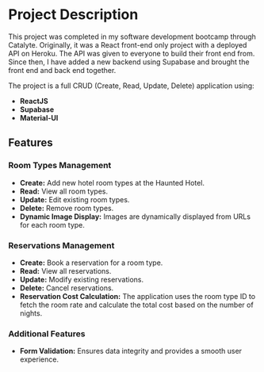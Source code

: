 # Project Description

This project was completed in my software development bootcamp through Catalyte. Originally, it was a React front-end only project with a deployed API on Heroku. The API was given to everyone to build their front end from. Since then, I have added a new backend using Supabase and brought the front end and back end together.

The project is a full CRUD (Create, Read, Update, Delete) application using:

- **ReactJS**
- **Supabase**
- **Material-UI**

## Features

### Room Types Management
- **Create:** Add new hotel room types at the Haunted Hotel.
- **Read:** View all room types.
- **Update:** Edit existing room types.
- **Delete:** Remove room types.
- **Dynamic Image Display:** Images are dynamically displayed from URLs for each room type.

### Reservations Management
- **Create:** Book a reservation for a room type.
- **Read:** View all reservations.
- **Update:** Modify existing reservations.
- **Delete:** Cancel reservations.
- **Reservation Cost Calculation:** The application uses the room type ID to fetch the room rate and calculate the total cost based on the number of nights.

### Additional Features
- **Form Validation:** Ensures data integrity and provides a smooth user experience.
